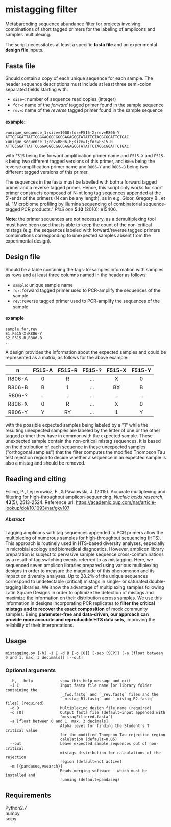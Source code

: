 # mistagging filter

Metabarcoding sequence abundance filter for projects involving combinations of short tagged primers for the labeling of amplicons and samples multiplexing.

The script necessitates at least a specific **fasta file** and an experimental **design file** inputs.

## Fasta file
Should contain a copy of each unique sequence for each sample. The header sequence descriptions must include at least three semi-colon separated fields starting with:
* ```size=```: number of sequence read copies (integer)
* ```for=```: name of the *forward* tagged primer found in the sample sequence
* ```rev=```: name of the *reverse* tagged primer found in the sample sequence

#### example:
```
>unique_sequence_1;size=1000;for=F515-X;rev=R806-Y
ATTGCGGATTATTCGGGAGGGCGGCGAGAGCGTATATTCTAGGCGGATTCTGAC
>unique_sequence_1;rev=R806-B;size=1;for=F515-R
ATTGCGGATTATTCGGGAGGGCGGCGAGAGCGTATATTCTAGGCGGATTCTGAC
```
with ```F515``` being the forward amplification primer name and ```F515-X``` and ```F515-R``` being two different tagged versions of this primer, and ```R806``` being the reverse amplification primer name and ```R806-Y``` and ```R806-B``` being two different tagged versions of this primer.

The sequences in the fasta must be labelled with both a forward tagged primer and a reverse tagged primer. Hence, this script only works for short primer constructs composed of N-nt long tag sequences appended at the 5'-ends of the primers (N can be any length), as in e.g. Gloor, Gregory B., et al. "Microbiome profiling by illumina sequencing of combinatorial sequence-tagged PCR products." _PloS one_ **5.10** (2010): e15406.

**Note**: the primer sequences are not necessary, as a demultiplexing tool must have been used that is able to keep the count of the non-critical mistags (e.g. the sequences labeled with forward/reverse tagged primers combinations corresponding to unexpected samples absent from the experimental design).

## Design file
Should be a table containing the tags-to-samples information with samples as rows and at least three columns named in the header as follows:
* ```sample```: unique sample name
* ```for```: forward tagged primer used to PCR-amplify the sequences of the sample
* ```rev```: reverse tagged primer used to PCR-amplify the sequences of the sample

#### example

```
sample,for,rev
S1,F515-X;R806-Y
S2,F515-R,R806-B
...
```
A design provides the information about the expected samples and could be represented as a matrix, as follows for the above example:

n | F515-A | F515-R | F515-? | F515-X | F515-Y
:---:|:---:|:---:|:---:|:---:|:---:
R806-A | 0 | R | ... | X | 0 
R806-B | B | 1 | ... | BX | B 
R806-? | ... | ... | ... | ... | ...
R806-X | 0 | R | ... | X | 0 
R806-Y | Y | RY | ... | 1 | Y

with the possible expected samples being labeled by a "1" while the resulting unexpected samples are labeled by the letter of one or the other tagged primer they have in common with the expected sample. These unexpected sample contain the non-critical mistag sequences. It is based on the distribution of each sequence in these unexpected samples ("orthogonal samples") that the filter computes the modified Thompson Tau test rejection region to decide whether a sequence in an expected sample is also a mistag and should be removed.

## Reading and citing
Esling, P., Lejzerowicz, F., & Pawlowski, J. (2015). Accurate multiplexing and filtering for high-throughput amplicon-sequencing. _Nucleic acids research_, **43**(5), 2513-2524.
Reference url: https://academic.oup.com/nar/article-lookup/doi/10.1093/nar/gkv107

##### Abstract
Tagging amplicons with tag sequences appended to PCR primers allow the multiplexing of numerous samples for high-throughput sequencing (HTS). This approach is routinely used in HTS-based diversity analyses, especially in microbial ecology and biomedical diagnostics. However, amplicon library preparation is subject to pervasive sample sequence cross-contaminations as a result of tag switching events referred to as mistagging. Here, we sequenced seven amplicon libraries prepared using various multiplexing designs in order to measure the magnitude of this phenomenon and its impact on diversity analyses. Up to 28.2% of the unique sequences correspond to undetectable (critical) mistags in single- or saturated double-tagging libraries. We show the advantage of multiplexing samples following Latin Square Designs in order to optimize the detection of mistags and maximize the information on their distribution across samples. We use this information in designs incorporating PCR replicates to __**filter the critical mistags and to recover the exact composition**__ of mock community samples. Being __**parameter-free and data-driven, our approach can provide more accurate and reproducible HTS data sets**__, improving the reliability of their interpretations.

## Usage

```
mistagging.py [-h] -i I -d D [-o [O]] [-sep [SEP]] [-a [float between 0 and 1, max. 3 decimals]] [--out]
```

### Optional arguments

```
  -h, --help            show this help message and exit
  -i I                  Input fasta file name [or library folder containing the
                        `_fwd.fastq` and `_rev.fastq` files and the
                        `_mistag_R1.fastq` and `_mistag_R2.fastq` files] (required)
  -d D                  Multiplexing design file name (required)
  -o [O]                Output fasta file (default=input appended with
                        'mistagFiltered.fasta')
  -a [float between 0 and 1, max. 3 decimals]
                        Alpha level for finding the Student's T critical value
                        for the modified Thompson Tau rejection region
                        calulation (default=0.05)
  --out                 Leave expected sample sequences out of non-critical
                        mistags distribution for calculations of the rejection
                        region (default=not active)
  -m [{pandaseq,vsearch}]
                        Reads merging software - which must be installed and
                        running (default=pandaseq)
```

## Requirements
Python2.7<br />
numpy<br />
scipy<br />

